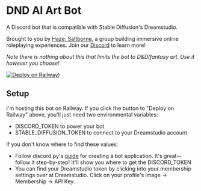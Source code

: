 # DND AI Art Bot
A Discord bot that is compatible with Stable Diffusion's Dreamstudio. 

Brought to you by [Haze: Saltborne](https://haze-saltborne.com), a group building immersive online roleplaying experiences. Join our [Discord](https://discord.com/invite/5c2XtWQSUm) to learn more! 

*Note there is nothing about this that limits the bot to D&D/fantasy art. Use it however you choose!*

[![Deploy on Railway](https://railway.app/button.svg)](https://railway.app/new/template/WxrhQW?referralCode=C1lQJe))

## Setup
I'm hosting this bot on Railway. If you click the button to "Deploy on Railway" above, you'll just need two environmental variables:
* DISCORD_TOKEN to power your bot
* STABLE_DIFFUSION_TOKEN to connect to your Dreamstudio account

If you don't know where to find these values:

* Follow discord.py's [guide](https://discordpy.readthedocs.io/en/stable/discord.html) for creating a bot application. It's great--follow it step-by-step! It'll show you where to get the DISCORD_TOKEN
* You can find your Dreamstudio token by clicking into your membership settings over at Dreamstudio. Click on your profile's image -> Membership -> API Key.
